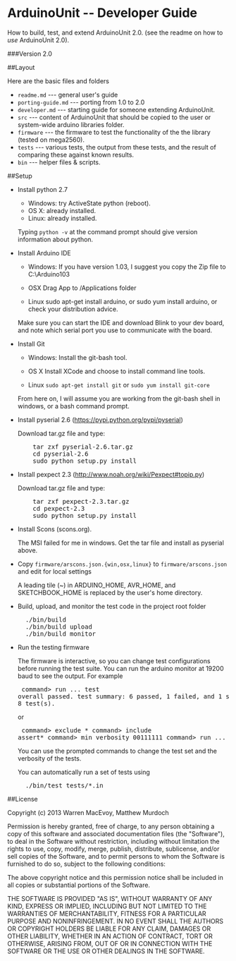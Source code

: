 ArduinoUnit -- Developer Guide
==============================

How to build, test, and extend ArduinoUnit 2.0.
(see the readme on how to *use* ArduinoUnit 2.0).

###Version 2.0

##Layout

Here are the basic files and folders

* `readme.md` --- general user's guide
* `porting-guide.md` --- porting from 1.0 to 2.0
* `developer.md` --- starting guide for someone extending ArduinoUnit.
* `src` --- content of ArduinoUnit that should be copied to the user or
          system-wide arduino libraries folder.
* `firmware` --- the firmware to test the functionality of the
          the library (tested on mega2560).
* `tests` --- various tests, the output from these tests, and the result
            of comparing these against known results.
* `bin` --- helper files & scripts.

##Setup

* Install python 2.7
  
  - Windows: try ActiveState python (reboot).
  - OS X: already installed.
  - Linux: already installed.

  Typing `python -v` at the command prompt should give version information
  about python.

* Install Arduino IDE

  - Windows: If you have version 1.03, I suggest you copy the Zip file to
    C:\Arduino103

  - OSX Drag App to /Applications folder

  - Linux sudo apt-get install arduino, or sudo yum install arduino, or
    check your distribution advice.

  Make sure you can start the IDE and download Blink to your dev board,
  and note which serial port you use to communicate with the board.

* Install Git

  - Windows: Install the git-bash tool.

  - OS X Install XCode and choose to install command line tools.

  - Linux `sudo apt-get install git` or `sudo yum install git-core`

  From here on, I will assume you are working from the git-bash
  shell in windows, or a bash command prompt.

* Install pyserial 2.6 (https://pypi.python.org/pypi/pyserial)

  Download tar.gz file and type:
  <pre>
      tar zxf pyserial-2.6.tar.gz
      cd pyserial-2.6
      sudo python setup.py install
  </pre>

* Install pexpect 2.3 (http://www.noah.org/wiki/Pexpect#topip.py)

  Download tar.gz file and type:
  <pre>
      tar zxf pexpect-2.3.tar.gz
      cd pexpect-2.3
      sudo python setup.py install
  </pre>

* Install Scons (scons.org).

  The MSI failed for me in windows.  Get the tar file and install as 
  pyserial above.

* Copy `firmware/arscons.json.{win,osx,linux}` to `firmware/arscons.json`
  and edit for local settings

  A leading tile (~) in ARDUINO_HOME, AVR_HOME, and SKETCHBOOK_HOME is
  replaced by the user's home directory.

* Build, upload, and monitor the test code in the project root folder

  <pre>
    ./bin/build 
    ./bin/build upload
    ./bin/build monitor
  </pre>

* Run the testing firmware

  The firmware is interactive, so you can change test configurations
  before running the test suite.  You can run the arduino monitor at
  19200 baud to see the output.  For example
  <pre>
      command> run
      ...
      test overall passed.
      test summary: 6 passed, 1 failed, and 1 skipped, out of 8 test(s).
  </pre>
  or
  <pre>
      command> exclude *
      command> include assert*
      command> min_verbosity 00111111
      command> run
      ...
  </pre>
  You can use the prompted commands to change the test set and the verbosity
  of the tests.

  You can automatically run a set of tests using 
  <pre>
    ./bin/test tests/*.in
  </pre>

##License

Copyright (c) 2013 Warren MacEvoy, Matthew Murdoch

Permission is hereby granted, free of charge, to any person obtaining a copy
of this software and associated documentation files (the "Software"), to deal
in the Software without restriction, including without limitation the rights
to use, copy, modify, merge, publish, distribute, sublicense, and/or sell
copies of the Software, and to permit persons to whom the Software is
furnished to do so, subject to the following conditions:

The above copyright notice and this permission notice shall be included in
all copies or substantial portions of the Software.

THE SOFTWARE IS PROVIDED "AS IS", WITHOUT WARRANTY OF ANY KIND, EXPRESS OR
IMPLIED, INCLUDING BUT NOT LIMITED TO THE WARRANTIES OF MERCHANTABILITY,
FITNESS FOR A PARTICULAR PURPOSE AND NONINFRINGEMENT. IN NO EVENT SHALL THE
AUTHORS OR COPYRIGHT HOLDERS BE LIABLE FOR ANY CLAIM, DAMAGES OR OTHER
LIABILITY, WHETHER IN AN ACTION OF CONTRACT, TORT OR OTHERWISE, ARISING FROM,
OUT OF OR IN CONNECTION WITH THE SOFTWARE OR THE USE OR OTHER DEALINGS IN
THE SOFTWARE.
